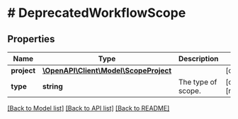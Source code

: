 # # DeprecatedWorkflowScope

## Properties

Name | Type | Description | Notes
------------ | ------------- | ------------- | -------------
**project** | [**\OpenAPI\Client\Model\ScopeProject**](ScopeProject.md) |  | [optional]
**type** | **string** | The type of scope. | [optional] [readonly]

[[Back to Model list]](../../README.md#models) [[Back to API list]](../../README.md#endpoints) [[Back to README]](../../README.md)
